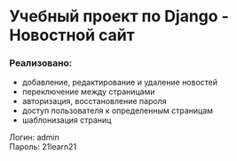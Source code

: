 # Учебный проект по Django - Новостной сайт

### Реализовано:
- добавление, редактирование и удаление новостей
- переключение между страницами
- авторизация, восстановление пароля
- доступ пользователя к определенным страницам
- шаблонизация страниц

Логин: admin  
Пароль: 21learn21